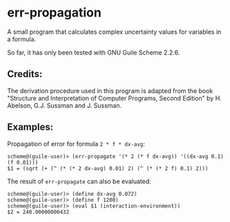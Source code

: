 # err-propagation

A small program that calculates complex uncertainty values for variables in a formula.

So far, it has only been tested with GNU Guile Scheme 2.2.6.

Credits:
-------

The derivation procedure used in this program is adapted from the book
"Structure and Interpretation of Computer Programs, Second Edition" by H. Abelson, G.J. Sussman and J. Sussman.

Examples:
--------

Propagation of error for formula `2 * f * dx-avg`:
```
scheme@(guile-user)> (err-propagate '(* 2 (* f dx-avg)) '((dx-avg 0.1) (f 0.01)))
$1 = (sqrt (+ (^ (* (* 2 dx-avg) 0.01) 2) (^ (* (* 2 f) 0.1) 2)))
```

The result of `err-propagate` can also be evaluated:

```
scheme@(guile-user)> (define dx-avg 0.072)
scheme@(guile-user)> (define f 1200)
scheme@(guile-user)> (eval $1 (interaction-environment))
$2 = 240.00000000432
```
